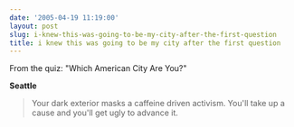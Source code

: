 ```yaml
---
date: '2005-04-19 11:19:00'
layout: post
slug: i-knew-this-was-going-to-be-my-city-after-the-first-question
title: i knew this was going to be my city after the first question
---
```


From the quiz: "Which American City Are You?"

**Seattle**

> Your dark exterior masks a caffeine driven activism. You'll take up a cause and you'll get ugly to advance it.
